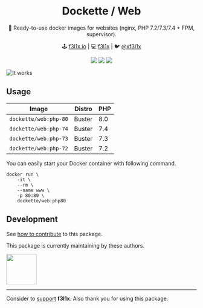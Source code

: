 <h1 align=center>Dockette / Web</h1>

<p align=center>
   🐳 Ready-to-use docker images for websites (nginx, PHP 7.2/7.3/7.4 + FPM, supervisor).
</p>

<p align=center>
🕹 <a href="https://f3l1x.io">f3l1x.io</a> | 💻 <a href="https://github.com/f3l1x">f3l1x</a> | 🐦 <a href="https://twitter.com/xf3l1x">@xf3l1x</a>
</p>

<p align=center>
  <a href="https://hub.docker.com/r/dockette/web/"><img src="https://badgen.net/docker/pulls/dockette/web"></a>
  <a href="https://bit.ly/ctteg"><img src="https://badgen.net/badge/support/gitter/cyan"></a>
  <a href="https://github.com/sponsors/f3l1x"><img src="https://badgen.net/badge/sponsor/donations/F96854"></a>
</p>

![](https://github.com/dockette/web/blob/master/screenshot.png "It works")

## Usage

| Image                 | Distro | PHP |
|-----------------------|--------|-----|
| `dockette/web:php-80` | Buster | 8.0 |
| `dockette/web:php-74` | Buster | 7.4 |
| `dockette/web:php-73` | Buster | 7.3 |
| `dockette/web:php-72` | Buster | 7.2 |

You can easily start your Docker container with following command.

```
docker run \
	-it \
	--rm \
	--name www \
	-p 80:80 \
	dockette/web:php80
```

## Development

See [how to contribute](https://contributte.org/contributing.html) to this package.

This package is currently maintaining by these authors.

<a href="https://github.com/f3l1x">
    <img width="80" height="80" src="https://avatars2.githubusercontent.com/u/538058?v=3&s=80">
</a>

-----

Consider to [support](https://github.com/sponsors/f3l1x) **f3l1x**. Also thank you for using this package.
